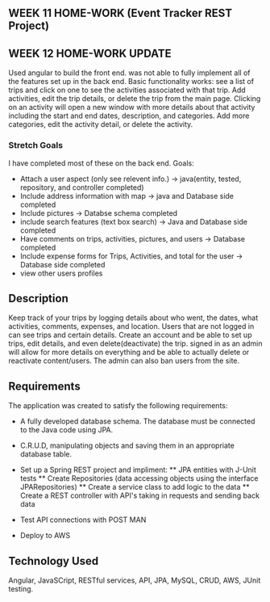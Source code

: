 ## WEEK 11 HOME-WORK (Event Tracker REST Project)

## WEEK 12 HOME-WORK UPDATE
 
Used angular to build the front end. was not able to fully implement all of the features set up in the back end. Basic functionality works: see a list of trips and click on one to see the activities associated with that trip. Add activities, edit the trip details, or delete the trip from the main page. Clicking on an activity will open a new window with more details about that activity including the start and end dates, description, and categories. Add more categories, edit the activity detail, or delete the activity. 

### Stretch Goals

I have completed most of these on the back end. 
Goals:

* Attach a user aspect (only see relevent info.) -> java(entity, tested, repository, and controller completed)      
* Include address information with map  -> java and Database side completed
* Include pictures -> Databse schema completed
* include search features (text box search) -> Java and Database side completed
* Have comments on trips, activities, pictures, and users -> Database completed
* Include expense forms for Trips, Activities, and total for the user -> Database side completed
* view other users profiles


## Description

Keep track of your trips by logging details about who went, the dates, what activities, comments, expenses, and location. Users that are not logged in can see trips and certain details. Create an account and be able to set up trips, edit details, and even delete(deactivate) the trip. signed in as an admin will allow for more details on everything and be able to actually delete or reactivate content/users. The admin can also ban users from the site. 



## Requirements

The application  was created to satisfy the following requirements:

- A fully developed database schema. The database must be connected to the Java
code using JPA.

- C.R.U.D, manipulating objects and saving them in an
appropriate database table.

- Set up a Spring REST project and impliment: 
    ** JPA entities with J-Unit tests
    ** Create Repositories (data accessing objects using the interface JPARepositories)
    ** Create a service class to add logic to the data
    ** Create a REST controller with API's taking in requests and sending back data
    
- Test API connections with POST MAN
    
- Deploy to AWS

## Technology Used

Angular, JavaSCript, RESTful services, API, JPA, MySQL, CRUD, AWS, JUnit testing.

